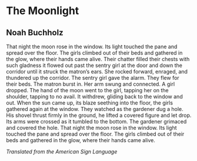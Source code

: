 # The Moonlight
## Noah Buchholz
That night the moon rose
in the window. Its light
touched the pane and spread
over the floor. The girls
climbed out of their beds
and gathered in the glow,
where their hands came alive.
Their chatter filled their chests
with such gladness it flowed
out past the sentry girl
at the door and down
the corridor until it struck
the matron’s ears. She rocked
forward, enraged, and thundered up
the corridor. The sentry girl
gave the alarm. They flew
for their beds. The matron
burst in. Her arm swung
and connected. A girl dropped.
The hand of the moon
went to the girl, tapping
her on the shoulder, tapping
to no avail. It withdrew,
gliding back to the window
and out. When the sun
came up, its blaze seething
into the floor, the girls
gathered again at the window.
They watched as the gardener
dug a hole. His shovel
thrust firmly in the ground,
he lifted a covered figure
and let drop. Its arms
were crossed as it tumbled
to the bottom. The gardener
grimaced and covered the hole.
That night the moon rose
in the window. Its light
touched the pane and spread
over the floor. The girls
climbed out of their beds
and gathered in the glow,
where their hands came alive.

_Translated from the American Sign Language_